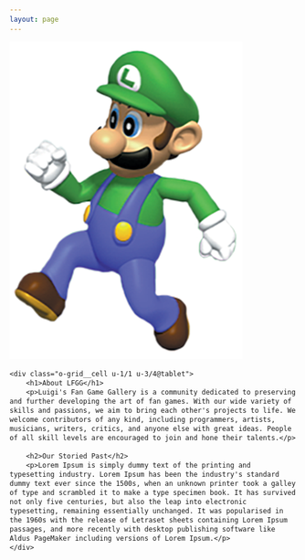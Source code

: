 ```yaml
---
layout: page
---
```


<div class="o-grid o-grid--large">
    <div class="o-grid__cell u-1/1 u-1/4@tablet">
        <img alt="Luigi looking creepy in 3D" src="/assets/img/luigi/its-alive.png">
    </div>

    <div class="o-grid__cell u-1/1 u-3/4@tablet">
        <h1>About LFGG</h1>
        <p>Luigi's Fan Game Gallery is a community dedicated to preserving and further developing the art of fan games. With our wide variety of skills and passions, we aim to bring each other's projects to life. We welcome contributors of any kind, including programmers, artists, musicians, writers, critics, and anyone else with great ideas. People of all skill levels are encouraged to join and hone their talents.</p>

        <h2>Our Storied Past</h2>
        <p>Lorem Ipsum is simply dummy text of the printing and typesetting industry. Lorem Ipsum has been the industry's standard dummy text ever since the 1500s, when an unknown printer took a galley of type and scrambled it to make a type specimen book. It has survived not only five centuries, but also the leap into electronic typesetting, remaining essentially unchanged. It was popularised in the 1960s with the release of Letraset sheets containing Lorem Ipsum passages, and more recently with desktop publishing software like Aldus PageMaker including versions of Lorem Ipsum.</p>
    </div>
</div>